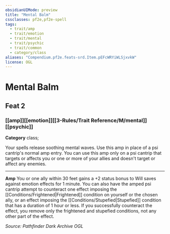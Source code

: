 ```yaml
---
obsidianUIMode: preview
title: "Mental Balm"
cssclasses: pf2e,pf2e-spell
tags:
  - trait/amp
  - trait/emotion
  - trait/mental
  - trait/psychic
  - trait/common
  - category/class
aliases: "Compendium.pf2e.feats-srd.Item.pEFcWRYiWLSjxvkW"
license: OGL
---
```

# Mental Balm
## Feat 2
### [[amp]][[emotion]][[3-Rules/Trait Reference/M/mental]][[psychic]]

**Category** class; 




Your spells release soothing mental waves. Use this amp in place of a psi cantrip's normal amp entry. You can use this amp only on a psi cantrip that targets or affects you or one or more of your allies and doesn't target or affect any enemies.

* * *

**Amp** You or one ally within 30 feet gains a +2 status bonus to Will saves against emotion effects for 1 minute. You can also have the amped psi cantrip attempt to counteract one effect imposing the [[Conditions/Frightened|Frightened]] condition on yourself or the chosen ally, or an effect imposing the [[Conditions/Stupefied|Stupefied]] condition that has a duration of 1 hour or less. If you successfully counteract the effect, you remove only the frightened and stupefied conditions, not any other part of the effect.

*Source: Pathfinder Dark Archive*
*OGL*